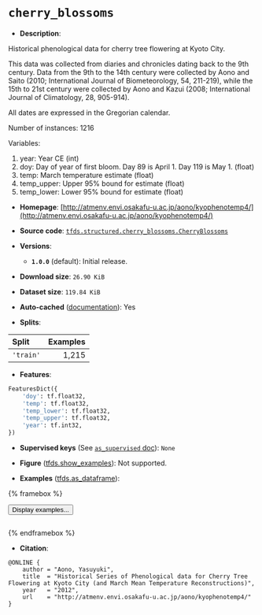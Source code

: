 <div itemscope itemtype="http://schema.org/Dataset">
  <div itemscope itemprop="includedInDataCatalog" itemtype="http://schema.org/DataCatalog">
    <meta itemprop="name" content="TensorFlow Datasets" />
  </div>
  <meta itemprop="name" content="cherry_blossoms" />
  <meta itemprop="description" content="Historical phenological data for cherry tree flowering at Kyoto City.&#10;&#10;This data was collected from diaries and chronicles dating back to the 9th&#10;century. Data from the 9th to the 14th century were collected by Aono and Saito&#10;(2010;  International Journal of Biometeorology, 54, 211-219), while the 15th&#10;to 21st  century were collected by Aono and Kazui (2008; International Journal&#10;of  Climatology, 28, 905-914).&#10;&#10;All dates are expressed in the Gregorian calendar.&#10;&#10;&#10;Number of instances: 1216&#10;&#10;Variables:&#10;&#10;1. year: Year CE  (int)&#10;2. doy: Day of year of first bloom. Day 89 is April 1. Day 119 is May 1. (float)&#10;3. temp: March temperature estimate (float)&#10;4. temp_upper: Upper 95% bound for estimate (float)&#10;5. temp_lower: Lower 95% bound for estimate (float)&#10;&#10;To use this dataset:&#10;&#10;```python&#10;import tensorflow_datasets as tfds&#10;&#10;ds = tfds.load(&#x27;cherry_blossoms&#x27;, split=&#x27;train&#x27;)&#10;for ex in ds.take(4):&#10;  print(ex)&#10;```&#10;&#10;See [the guide](https://www.tensorflow.org/datasets/overview) for more&#10;informations on [tensorflow_datasets](https://www.tensorflow.org/datasets).&#10;&#10;" />
  <meta itemprop="url" content="https://www.tensorflow.org/datasets/catalog/cherry_blossoms" />
  <meta itemprop="sameAs" content="http://atmenv.envi.osakafu-u.ac.jp/aono/kyophenotemp4/" />
  <meta itemprop="citation" content="@ONLINE {&#10;    author = &quot;Aono, Yasuyuki&quot;,&#10;    title  = &quot;Historical Series of Phenological data for Cherry Tree Flowering at Kyoto City (and March Mean Temperature Reconstructions)&quot;,&#10;    year   = &quot;2012&quot;,&#10;    url    = &quot;http://atmenv.envi.osakafu-u.ac.jp/aono/kyophenotemp4/&quot;&#10;}" />
</div>

# `cherry_blossoms`


*   **Description**:

Historical phenological data for cherry tree flowering at Kyoto City.

This data was collected from diaries and chronicles dating back to the 9th
century. Data from the 9th to the 14th century were collected by Aono and Saito
(2010; International Journal of Biometeorology, 54, 211-219), while the 15th to
21st century were collected by Aono and Kazui (2008; International Journal of
Climatology, 28, 905-914).

All dates are expressed in the Gregorian calendar.

Number of instances: 1216

Variables:

1.  year: Year CE (int)
2.  doy: Day of year of first bloom. Day 89 is April 1. Day 119 is May 1.
    (float)
3.  temp: March temperature estimate (float)
4.  temp_upper: Upper 95% bound for estimate (float)
5.  temp_lower: Lower 95% bound for estimate (float)

*   **Homepage**:
    [http://atmenv.envi.osakafu-u.ac.jp/aono/kyophenotemp4/](http://atmenv.envi.osakafu-u.ac.jp/aono/kyophenotemp4/)

*   **Source code**:
    [`tfds.structured.cherry_blossoms.CherryBlossoms`](https://github.com/tensorflow/datasets/tree/master/tensorflow_datasets/structured/cherry_blossoms/cherry_blossoms.py)

*   **Versions**:

    *   **`1.0.0`** (default): Initial release.

*   **Download size**: `26.90 KiB`

*   **Dataset size**: `119.84 KiB`

*   **Auto-cached**
    ([documentation](https://www.tensorflow.org/datasets/performances#auto-caching)):
    Yes

*   **Splits**:

Split     | Examples
:-------- | -------:
`'train'` | 1,215

*   **Features**:

```python
FeaturesDict({
    'doy': tf.float32,
    'temp': tf.float32,
    'temp_lower': tf.float32,
    'temp_upper': tf.float32,
    'year': tf.int32,
})
```

*   **Supervised keys** (See
    [`as_supervised` doc](https://www.tensorflow.org/datasets/api_docs/python/tfds/load#args)):
    `None`

*   **Figure**
    ([tfds.show_examples](https://www.tensorflow.org/datasets/api_docs/python/tfds/visualization/show_examples)):
    Not supported.

*   **Examples**
    ([tfds.as_dataframe](https://www.tensorflow.org/datasets/api_docs/python/tfds/as_dataframe)):

<!-- mdformat off(HTML should not be auto-formatted) -->

{% framebox %}

<button id="displaydataframe">Display examples...</button>
<div id="dataframecontent" style="overflow-x:auto"></div>
<script src="https://www.gstatic.com/external_hosted/jquery2.min.js"></script>
<script>
var url = "https://storage.googleapis.com/tfds-data/visualization/dataframe/cherry_blossoms-1.0.0.html";
$(document).ready(() => {
  $("#displaydataframe").click((event) => {
    // Disable the button after clicking (dataframe loaded only once).
    $("#displaydataframe").prop("disabled", true);

    // Pre-fetch and display the content
    $.get(url, (data) => {
      $("#dataframecontent").html(data);
    }).fail(() => {
      $("#dataframecontent").html(
        'Error loading examples. If the error persist, please open '
        + 'a new issue.'
      );
    });
  });
});
</script>

{% endframebox %}

<!-- mdformat on -->

*   **Citation**:

```
@ONLINE {
    author = "Aono, Yasuyuki",
    title  = "Historical Series of Phenological data for Cherry Tree Flowering at Kyoto City (and March Mean Temperature Reconstructions)",
    year   = "2012",
    url    = "http://atmenv.envi.osakafu-u.ac.jp/aono/kyophenotemp4/"
}
```
